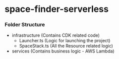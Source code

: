 # space-finder-serverless

### Folder Structure
- infrastructure (Contains CDK related code)
  - Launcher.ts (Logic for launching the project)
  - SpaceStack.ts (All the Resource related logic)
- services (Contains business logic - AWS Lambda)